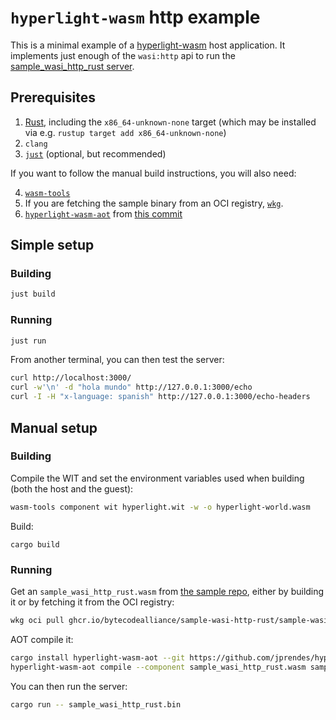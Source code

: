 # `hyperlight-wasm` http example

This is a minimal example of a
[hyperlight-wasm](https://github.com/hyperlight-dev/hyperlight-wasm)
host application. It implements just enough of the `wasi:http` api
to run the [sample_wasi_http_rust
server](https://github.com/bytecodealliance/sample-wasi-http-rust).

## Prerequisites

1. [Rust](https://www.rust-lang.org/tools/install), including the `x86_64-unknown-none` target (which may be installed via e.g. `rustup target add x86_64-unknown-none`)
2. `clang`
3. [`just`](https://github.com/casey/just) (optional, but recommended)

If you want to follow the manual build instructions, you will also need:

4. [`wasm-tools`](https://github.com/bytecodealliance/wasm-tools)
5. If you are fetching the sample binary from an OCI registry,
   [`wkg`](https://crates.io/crates/wkg/0.10.0).
6. [`hyperlight-wasm-aot`](https://github.com/hyperlight-dev/hyperlight-wasm) from [this commit](https://github.com/jprendes/hyperlight-wasm/tree/134d8fc35)

## Simple setup

### Building

```sh
just build
```

### Running

```sh
just run
```

From another terminal, you can then test the server:

```sh
curl http://localhost:3000/
curl -w'\n' -d "hola mundo" http://127.0.0.1:3000/echo
curl -I -H "x-language: spanish" http://127.0.0.1:3000/echo-headers
```

## Manual setup

### Building

Compile the WIT and set the environment variables used when building
(both the host and the guest):

```sh
wasm-tools component wit hyperlight.wit -w -o hyperlight-world.wasm
```

Build:
```
cargo build
```

### Running

Get an `sample_wasi_http_rust.wasm` from [the sample
repo](https://github.com/bytecodealliance/sample-wasi-http-rust), either
by building it or by fetching it from the OCI registry:
```sh
wkg oci pull ghcr.io/bytecodealliance/sample-wasi-http-rust/sample-wasi-http-rust:latest -o sample_wasi_http_rust.wasm
```

AOT compile it:

```sh
cargo install hyperlight-wasm-aot --git https://github.com/jprendes/hyperlight-wasm.git --rev 134d8fc35
hyperlight-wasm-aot compile --component sample_wasi_http_rust.wasm sample_wasi_http_rust.bin
```

You can then run the server:

```sh
cargo run -- sample_wasi_http_rust.bin
```
